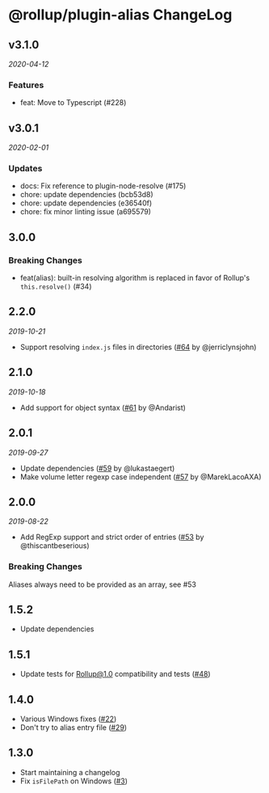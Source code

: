 # @rollup/plugin-alias ChangeLog

## v3.1.0

_2020-04-12_

### Features

- feat: Move to Typescript (#228)

## v3.0.1

_2020-02-01_

### Updates

- docs: Fix reference to plugin-node-resolve (#175)
- chore: update dependencies (bcb53d8)
- chore: update dependencies (e36540f)
- chore: fix minor linting issue (a695579)

## 3.0.0

### Breaking Changes

- feat(alias): built-in resolving algorithm is replaced in favor of Rollup's `this.resolve()` (#34)

## 2.2.0

_2019-10-21_

- Support resolving `index.js` files in directories ([#64](https://github.com/rollup/rollup-plugin-alias/pull/64) by @jerriclynsjohn)

## 2.1.0

_2019-10-18_

- Add support for object syntax ([#61](https://github.com/rollup/rollup-plugin-alias/pull/61) by @Andarist)

## 2.0.1

_2019-09-27_

- Update dependencies ([#59](https://github.com/rollup/rollup-plugin-alias/pull/59) by @lukastaegert)
- Make volume letter regexp case independent ([#57](https://github.com/rollup/rollup-plugin-alias/pull/57) by @MarekLacoAXA)

## 2.0.0

_2019-08-22_

- Add RegExp support and strict order of entries ([#53](https://github.com/rollup/rollup-plugin-alias/pull/53) by @thiscantbeserious)

### Breaking Changes

Aliases always need to be provided as an array, see #53

## 1.5.2

- Update dependencies

## 1.5.1

- Update tests for Rollup@1.0 compatibility and tests ([#48](https://github.com/rollup/rollup-plugin-alias/pull/48))

## 1.4.0

- Various Windows fixes ([#22](https://github.com/rollup/rollup-plugin-alias/pull/22))
- Don't try to alias entry file ([#29](https://github.com/rollup/rollup-plugin-alias/pull/29))

## 1.3.0

- Start maintaining a changelog
- Fix `isFilePath` on Windows ([#3](https://github.com/rollup/rollup-plugin-alias/issues/3))
